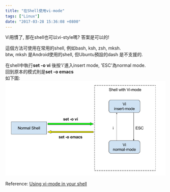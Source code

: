 ```yaml
---
title: "在Shell使用vi-mode"
tags: ["Linux"]
date: "2017-03-28 15:36:08 +0800"
---
```


Vi用慣了, 那在shell也可以vi-style嗎? 答案是可以的!  

這個方法可使用在常用的shell, 例如bash, ksh, zsh, mksh.  
btw, mksh 是Android使用的shell, 但Ubuntu預設的dash 是不支援的. 

在shell中執行**set -o vi** 後按'i'進入insert mode, 'ESC'為normal mode.  
回到原本的模式則是**set -o emacs**  
如下圖:  
![](/images/2017-03-28/vi-mode-in-shell.png)  

Reference: [Using vi-mode in your shell](https://opensource.com/article/17/3/fun-vi-mode-your-shell)  

